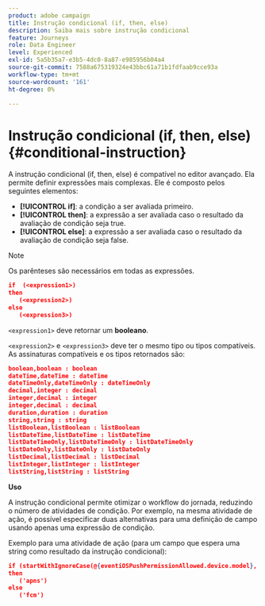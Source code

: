 ```yaml
---
product: adobe campaign
title: Instrução condicional (if, then, else)
description: Saiba mais sobre instrução condicional
feature: Journeys
role: Data Engineer
level: Experienced
exl-id: 5a5b35a7-e3b5-4dc0-8a87-e985956b04a4
source-git-commit: 7588a675319324e43bbc61a71b1fdfaab9cce93a
workflow-type: tm+mt
source-wordcount: '161'
ht-degree: 0%

---
```


# Instrução condicional (if, then, else) {#conditional-instruction}

A instrução condicional (if, then, else) é compatível no editor avançado. Ela permite definir expressões mais complexas. Ele é composto pelos seguintes elementos:

* **[!UICONTROL if]**: a condição a ser avaliada primeiro.
* **[!UICONTROL then]**: a expressão a ser avaliada caso o resultado da avaliação de condição seja true.
* **[!UICONTROL else]**: a expressão a ser avaliada caso o resultado da avaliação de condição seja false.

>[!NOTE]
>
>Os parênteses são necessários em todas as expressões.

```json
if  (<expression1>)
then
   (<expression2>)
else
   (<expression3>)
```

`<expression1>` deve retornar um **booleano**.

`<expression2>` e `<expression3>` deve ter o mesmo tipo ou tipos compatíveis. As assinaturas compatíveis e os tipos retornados são:

```json
boolean,boolean : boolean
dateTime,dateTime : dateTime
dateTimeOnly,dateTimeOnly : dateTimeOnly
decimal,integer : decimal
integer,decimal : integer
integer,decimal : decimal
duration,duration : duration
string,string : string
listBoolean,listBoolean : listBoolean
listDateTime,listDateTime : listDateTime
listDateTimeOnly,listDateTimeOnly : listDateTimeOnly
listDateOnly,listDateOnly : listDateOnly
listDecimal,listDecimal : listDecimal
listInteger,listInteger : listInteger
listString,listString : listString
```

**Uso**

A instrução condicional permite otimizar o workflow do jornada, reduzindo o número de atividades de condição. Por exemplo, na mesma atividade de ação, é possível especificar duas alternativas para uma definição de campo usando apenas uma expressão de condição.

Exemplo para uma atividade de ação (para um campo que espera uma string como resultado da instrução condicional):

```json
if (startWithIgnoreCase(@{eventiOSPushPermissionAllowed.device.model}, 'iPad') or startWithIgnoreCase(@{eventiOSPushPermissionAllowed.device.model}, 'iOS'))
then
   ('apns')
else
   ('fcm')
```
